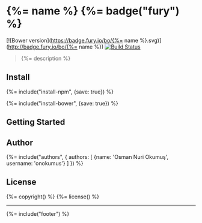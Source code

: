 # {%= name %} {%= badge("fury") %}
[![Bower version](https://badge.fury.io/bo/{%= name %}.svg)](http://badge.fury.io/bo/{%= name %})
[![Build Status](https://travis-ci.org/onokumus/metisadmin.svg)](https://travis-ci.org/onokumus/metisadmin)

> {%= description %}

## Install

{%= include("install-npm", {save: true}) %}

{%= include("install-bower", {save: true}) %}

## Getting Started

## Author
{%= include("authors", {
  authors: [
    {name: 'Osman Nuri Okumuş', username: 'onokumus'}
  ]
}) %}

## License
{%= copyright() %}
{%= license() %}

***

{%= include("footer") %}
